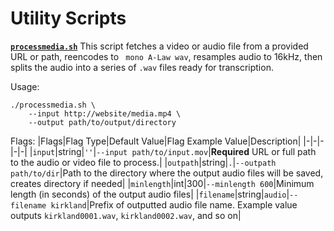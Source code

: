 # Utility Scripts

[**`processmedia.sh`**](processmedia.sh) This script fetches a video or audio file from a provided URL or path, reencodes to ` mono A-Law wav`, resamples audio to 16kHz, then splits the audio into a series of `.wav` files ready for transcription.

Usage:
```
./processmedia.sh \
    --input http://website/media.mp4 \
    --output path/to/output/directory
```

Flags:
|Flags|Flag Type|Default Value|Flag Example Value|Description|
|-|-|-|-|-|
|`input`|string|`''`|`--input path/to/input.mov`|**Required** URL or full path to the audio or video file to process.|
|`outpath`|string|`.`|`--outpath path/to/dir`|Path to the directory where the output audio files will be saved, creates directory if needed|
|`minlength`|int|300|`--minlength 600`|Minimum length (in seconds) of the output audio files|
|`filename`|string|`audio`|`--filename kirkland`|Prefix of outputted audio file name. Example value outputs `kirkland0001.wav`, `kirkland0002.wav`, and so on|





